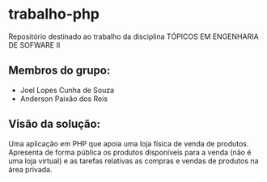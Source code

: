 # trabalho-php
Repositório destinado ao trabalho da disciplina TÓPICOS EM ENGENHARIA DE SOFWARE II
## Membros do grupo:
- Joel Lopes Cunha de Souza
- Anderson Paixão dos Reis 
## Visão da solução:
Uma aplicação em PHP que apoia uma loja física de venda de produtos. Apresenta de
forma pública os produtos disponíveis para a venda (não é uma loja virtual) e as tarefas
relativas as compras e vendas de produtos na área privada.

